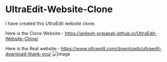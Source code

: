# UltraEdit-Website-Clone

I have created this UltraEdit website clone.

Here is the Clone Website:- https://anilesh-prajapati.github.io/UltraEdit-Website-Clone/

Here is the Real website:- https://www.ultraedit.com/downloads/ultraedit-download-thank-you/
![image](https://github.com/anilesh-prajapati/UltraEdit-Website-Clone/assets/65806802/fa2787a5-ee28-4f19-9f5d-437ce045f01d)





